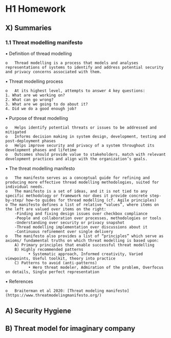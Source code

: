 # H1 Homework

## X) Summaries

### 1.1 Threat modelling manifesto

•	Definition of thread modelling

    o	Thread modelling is a process that models and analyses representations of systems to identify and address potential security and privacy concerns associated with them.
    
•	Threat modelling process

    o	At its highest level, attempts to answer 4 key questions:
    1. What are we working on?
    2. What can go wrong?
    3. What are we going to do about it?
    4. Did we do a good enough job?
    
•	Purpose of threat modelling

    o	Helps identify potential threats or issues to be addressed and mitigated
    o	Informs decision making in system design, development, testing and post-deployment phases 
    o	Helps improve security and privacy of a system throughout its development phases and lifetime
    o	Outcomes should provide value to stakeholders, match with relevant development practices and align with the organization’s goals.
    
•	The threat modelling manifesto

    o	The manifesto serves as a conceptual guide for refining and producing more effective thread modelling methodologies, suited for individual needs. 
    o	The manifesto is a set of ideas, and it is not tied to any specific methodology or framework nor does it provide concrete step-by-step/ how-to guides for thread modelling (cf. Agile principles)
    o The manifesto defines a list of relative “values”, where items on the left are valued over items on the right:
        -Finding and fixing design issues over checkbox compliance
        -People and collaboration over processes, methodologies or tools
        -Understanding over security or privacy snapshot
        -Thread modelling implementation over discussions about it
        -Continuous refinement over single delivery
    o	The manifesto also provides a list of “principles” which serve as axioms/ fundamental truths on which threat modelling is based upon:
        A) Primary principles that enable successful threat modelling
        B) Highly recommended patterns
              •	Systematic approach, Informed creativity, Varied viewpoints, Useful toolkit, theory into practice
        C) Patterns to avoid (anti-patterns)
              •	Hero threat modeler, Admiration of the problem, Overfocus on details, Single perfect representation
•	References

    o	Braiterman et al 2020: [Threat modeling manifesto](https://www.threatmodelingmanifesto.org/)


## A) Security Hygiene

## B) Threat model for imaginary company

